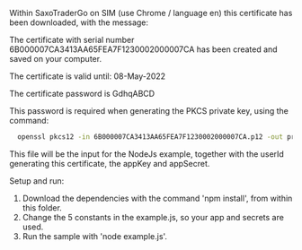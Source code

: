 Within SaxoTraderGo on SIM (use Chrome / language en) this certificate has been downloaded, with the message:

The certificate with serial number 6B000007CA3413AA65FEA7F1230002000007CA has been created and saved on your computer.

The certificate is valid until: 08-May-2022

The certificate password is GdhqABCD

This password is required when generating the PKCS private key, using the command:

```cmd
  openssl pkcs12 -in 6B000007CA3413AA65FEA7F1230002000007CA.p12 -out private-key-with-cert.pem -clcerts -nodes
```

This file will be the input for the NodeJs example, together with the userId generating this certificate, the appKey and appSecret.

Setup and run:
1. Download the dependencies with the command 'npm install', from within this folder.
2. Change the 5 constants in the example.js, so your app and secrets are used.
3. Run the sample with 'node example.js'.
